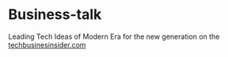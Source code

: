 # Business-talk
Leading Tech Ideas of Modern Era for the new generation on the <a href="https://techbusinesinsider.com/">techbusinesinsider.com</a> 

